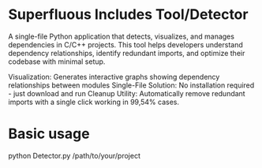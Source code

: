 # Superfluous Includes Tool/Detector
A single-file Python application that detects, visualizes, and manages dependencies in C/C++ projects. This tool helps developers understand dependency relationships, identify redundant imports, and optimize their codebase with minimal setup.

Visualization: Generates interactive graphs showing dependency relationships between modules
Single-File Solution: No installation required - just download and run
Cleanup Utility: Automatically remove redundant imports with a single click working in 99,54% cases.

# Basic usage
python Detector.py /path/to/your/project



